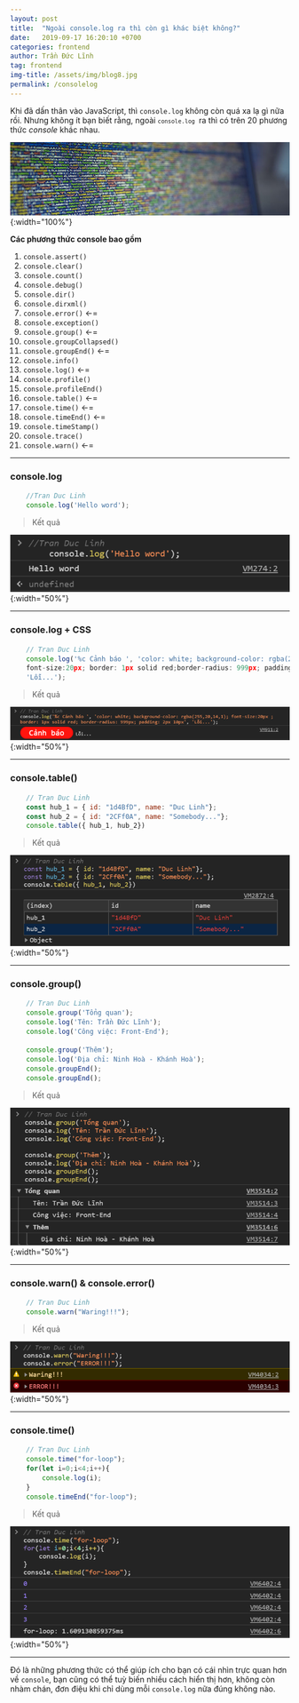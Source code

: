 ```yaml
---
layout: post
title:  "Ngoài console.log ra thì còn gì khác biệt không?"
date:   2019-09-17 16:20:10 +0700
categories: frontend
author: Trần Đức Lĩnh
tag: frontend
img-title: /assets/img/blog8.jpg
permalink: /consolelog
---
```

Khi đã dấn thân vào JavaScript, thì `console.log` không còn quá xa lạ gì nữa rồi. Nhưng không ít bạn biết rằng, ngoài <code>`console.log` </code>ra thì có trên 20 phương thức *console* khác nhau.

![image-title-here](/assets/img/img-post/console/console.jpg){:width="100%"}

**Các phương thức console bao gồm**
1. `console.assert()` 
1. `console.clear()`
1. `console.count()`
1. `console.debug()`
1. `console.dir()`
1. `console.dirxml()`
1. `console.error()` <-=
1. `console.exception()`
1. `console.group()`  <-=
1. `console.groupCollapsed()`
1. `console.groupEnd()` <-=
1. `console.info()`
1. `console.log()` <-=
1. `console.profile()`
1. `console.profileEnd()`
1. `console.table()` <-=
1. `console.time()` <-=
1. `console.timeEnd()` <-=
1. `console.timeStamp()`
1. `console.trace()`
1. `console.warn()` <-=

***

### console.log

```js
    //Tran Duc Linh
    console.log('Hello word');
```

> Kết quả

![image-title-here](/assets/img/img-post/console/result.js.console.log.png){:width="50%"}

***

### console.log + CSS

```js
    // Tran Duc Linh
    console.log('%c Cảnh báo ', 'color: white; background-color: rgba(255,20,14,1);
    font-size:20px; border: 1px solid red;border-radius: 999px; padding: 2px 10px',
    'Lỗi...');
```

> Kết quả

![image-title-here](/assets/img/img-post/console/result.js.console.log_css.png){:width="50%"}

***

### console.table()

```js
    // Tran Duc Linh
    const hub_1 = { id: "1d4BfD", name: "Duc Linh"};
    const hub_2 = { id: "2CFf0A", name: "Somebody..."};
    console.table({ hub_1, hub_2})
```

> Kết quả

![image-title-here](/assets/img/img-post/console/result.js.console.table.png){:width="50%"}

***

### console.group()

```js
    // Tran Duc Linh
    console.group('Tổng quan');
    console.log('Tên: Trần Đức Lĩnh');
    console.log('Công việc: Front-End');

    console.group('Thêm');
    console.log('Địa chỉ: Ninh Hoà - Khánh Hoà');
    console.groupEnd();
    console.groupEnd();
```

> Kết quả

![image-title-here](/assets/img/img-post/console/result.js.console.group.png){:width="50%"}

***

### console.warn() & console.error()

```js
    // Tran Duc Linh
    console.warn("Waring!!!");
```

> Kết quả

![image-title-here](/assets/img/img-post/console/result.js.console.warn_err.png){:width="50%"}

***
### console.time()

```js
    // Tran Duc Linh
    console.time("for-loop");
    for(let i=0;i<4;i++){
        console.log(i);
    }
    console.timeEnd("for-loop");
```

> Kết quả

![image-title-here](/assets/img/img-post/console/result.js.console.time.png){:width="50%"}

***

Đó là những phương thức có thể giúp ích cho bạn có cái nhìn trực quan hơn về `console`, bạn cũng có thể tuỳ biến nhiều cách hiển thị hơn, không còn nhàm chán, đơn điệu khi chỉ dùng mỗi `console.log` nữa đúng không nào.